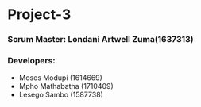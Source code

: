 # Project-3


### Scrum Master: Londani Artwell Zuma(1637313)

### Developers:
  * Moses Modupi (1614669)
  * Mpho Mathabatha (1710409)
  * Lesego Sambo (1587738)
  
  
